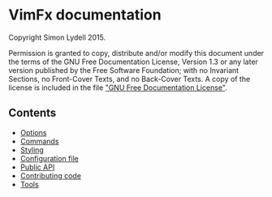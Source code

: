 # VimFx documentation

Copyright Simon Lydell 2015.

Permission is granted to copy, distribute and/or modify this document
under the terms of the GNU Free Documentation License, Version 1.3
or any later version published by the Free Software Foundation;
with no Invariant Sections, no Front-Cover Texts, and no Back-Cover Texts.
A copy of the license is included in the file ["GNU Free Documentation
License"](GNU%20Free%20Documentation%20License).

## Contents

- [Options](options.md)
- [Commands](commands.md)
- [Styling](styling.md)
- [Configuration file](config-file.md)
- [Public API](api.md)
- [Contributing code](CONTRIBUTING-CODE.md)
- [Tools](tools.md)
